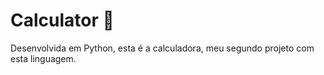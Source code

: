 <h1>Calculator 🔢</h1>
<p>Desenvolvida em Python, esta é a calculadora, meu segundo projeto com esta linguagem.</p>
